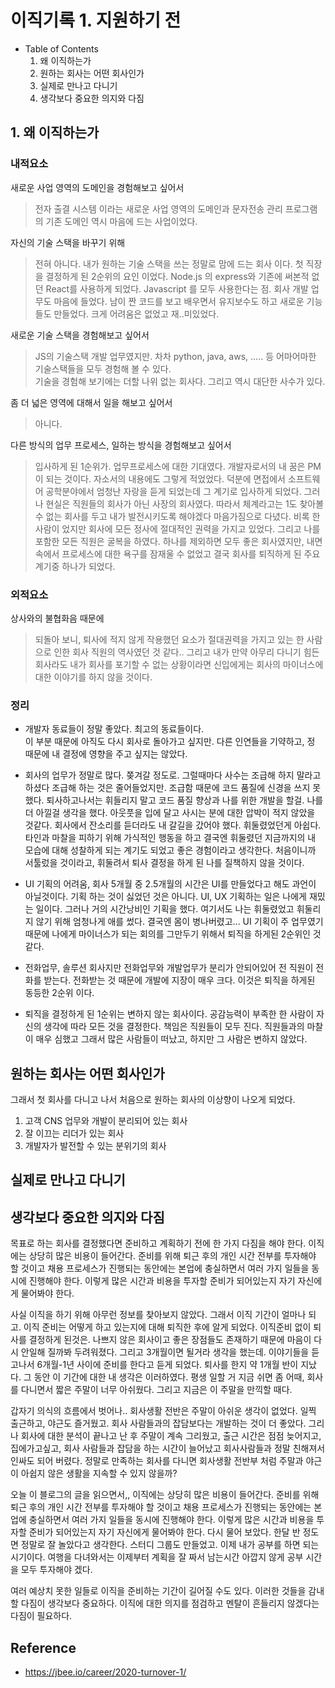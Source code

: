 # 이직기록 1. 지원하기 전
- Table of Contents
    1. 왜 이직하는가
    1. 원하는 회사는 어떤 회사인가
    1. 실제로 만나고 다니기
    1. 생각보다 중요한 의지와 다짐

## 1. 왜 이직하는가

### 내적요소 
새로운 사업 영역의 도메인을 경험해보고 싶어서 
> 전자 출결 시스템 이라는 새로운 사업 영역의 도메인과 문자전송 관리 프로그램 
> 의 기존 도메인 역시 마음에 드는 사업이었다. 

자신의 기술 스택을 바꾸기 위해
> 전혀 아니다. 내가 원하는 기술 스택을 쓰는 정말로 맘에 드는 회사 이다. 첫 직장을 결정하게 된
> 2순위의 요인 이었다. Node.js 의 express와 기존에 써본적 없던 React를 사용하게 되었다.
> Javascript 를 모두 사용한다는 점.
> 회사 개발 업무도 마음에 들었다. 남이 짠 코드를 보고 배우면서 유지보수도 하고 새로운 기능들도 만들었다.
> 크게 어려움은 없었고 재..미있었다.

새로운 기술 스택을 경험해보고 싶어서
> JS의 기술스택 개발 업무였지만. 차차 python, java, aws, ..... 
> 등 어마어마한 기술스택들을 모두 경험해 볼 수 있다.  
> 기술을 경험해 보기에는 더할 나위 없는 회사다.
> 그리고 역시 대단한 사수가 있다. 

 좀 더 넓은 영역에 대해서 일을 해보고 싶어서
> 아니다.
 
 다른 방식의 업무 프로세스, 일하는 방식을 경험해보고 싶어서
> 입사하게 된 1순위가. 업무프로세스에 대한 기대였다. 개발자로서의 내 꿈은 PM이 되는 것이다.
> 자소서의 내용에도 그렇게 적었었다. 덕분에 면접에서 소프트웨어 공학분야에서 엄청난 자랑을 듣게 되었는데
> 그 계기로 입사하게 되었다. 그러나 현실은 직원들의 회사가 아닌 사장의 회사였다.
> 따라서 체계라고는 1도 찾아볼 수 없는 회사를 두고 내가 발전시키도록 해야겠다 마음가짐으로 다녔다.
> 비록 한 사람이 었지만 회사에 모든 정사에 절대적인 권력을 가지고 있었다. 그리고 나를 포함한 모든 직원은 굴복을 하였다. 
> 하나를 제외하면 모두 좋은 회사였지만, 내면속에서 프로세스에 대한 욕구를 잠재울 수 없었고 결국 회사를 퇴직하게 된 주요 계기중 하나가 되었다.

### 외적요소
상사와의 불협화음 때문에
> 되돌아 보니, 퇴사에 적지 않게 작용했던 요소가 절대권력을 가지고 있는 한 사람으로 인한
> 회사 직원의 역사였던 것 같다.. 그리고 내가 만약 아무리 다니기 힘든 회사라도 내가 회사를 
> 포기할 수 없는 상황이라면 신입에게는 회사의 마이너스에 대한 이야기를 하지 않을 것이다. 

### 정리
- 개발자 동료들이 정말 좋았다. 최고의 동료들이다.  
이 부분 때문에 아직도 다시 회사로 돌아가고 싶지만. 다른 인연들을 기약하고, 정 때문에 내 결정에 영향을 주고 싶지는 않았다.

- 회사의 업무가 정말로 많다. 쫒겨갈 정도로. 그럴때마다 사수는 조급해 하지 말라고 하셨다
조급해 하는 것은 줄어들었지만. 조급함 때문에 코드 품질에 신경을 쓰지 못했다. 퇴사하고나서는 
휘들리지 말고 코드 품질 향상과 나를 위한 개발을 할걸. 나를 더 아낄걸 생각을 했다.
아웃풋을 입에 달고 사시는 분에 대한 압박이 적지 않았을 것같다. 회사에서 잔소리를 듣더라도 
내 갈길을 갔어야 했다. 휘둘렸었던게 아쉽다. 
타인과 마찰을 피하기 위해 가식적인 행동을 하고 결국엔 휘둘렸던 지금까지의 내 모습에 대해 성찰하게 되는 계기도 되었고
좋은 경험이라고 생각한다. 처음이니까 서툴렀을 것이라고, 휘둘려서 퇴사 결정을 하게 된 나를 
질책하지 않을 것이다.

- UI 기획의 어려움, 회사 5개월 중 2.5개월의 시간은 UI를 만들었다고 해도 과언이 아닐것이다. 
기획 하는 것이 싫었던 것은 아니다. UI, UX 기획하는 일은 나에게 재밌는 일이다. 그러나 거의 시간낭비인 기획을 했다. 여기서도 나는 휘둘렸었고
휘둘리지 않기 위해 엄청나게 애를 썼다. 결국엔 몸이 병나버렸고... UI 기획이 주 업무였기 때문에
나에게 마이너스가 되는 회의를 그만두기 위해서 퇴직을 하게된 2순위인 것 같다.

- 전화업무, 솔루션 회사지만 전화업무와 개발업무가 분리가 안되어있어 전 직원이 전화를 받는다.
전화받는 것 때문에 개발에 지장이 매우 크다. 이것은 퇴직을 하게된 동등한 2순위 이다. 

- 퇴직을 결정하게 된 1순위는 변하지 않는 회사이다. 공감능력이 부족한 한 사람이 자신의 생각에 따라 모든 것을 결정한다.
책임은 직원들이 모두 진다. 직원들과의 마찰이 매우 심했고 그래서 많은 사람들이 떠났고, 하지만 그 사람은 변하지 않았다.
 


## 원하는 회사는 어떤 회사인가
그래서 첫 회사를 다니고 나서 처음으로 원하는 회사의 이상향이 나오게 되었다.
1. 고객 CNS 업무와 개발이 분리되어 있는 회사
2. 잘 이끄는 리더가 있는 회사 
3. 개발자가 발전할 수 있는 분위기의 회사

## 실제로 만나고 다니기

## 생각보다 중요한 의지와 다짐
목표로 하는 회사를 결정했다면 준비하고 계획하기 전에 한 가지 다짐을 해야 한다. 
이직에는 상당히 많은 비용이 들어간다. 
준비를 위해 퇴근 후의 개인 시간 전부를 투자해야 할 것이고 채용 프로세스가 진행되는 동안에는 본업에 충실하면서 여러 가지 일들을 동시에 진행해야 한다.
이렇게 많은 시간과 비용을 투자할 준비가 되어있는지 자기 자신에게 물어봐야 한다.

사실 이직을 하기 위해 아무런 정보를 찾아보지 않았다. 그래서 이직 기간이 얼마나 되고. 이직 준비는 어떻게 하고 있는지에 대해 퇴직한 후에 알게 되었다.
이직준비 없이 퇴사를 결정하게 된것은. 나쁘지 않은 회사이고 좋은 장점들도 존재하기 때문에 마음이 다시 안일해 질까봐 두려워졌다.
그리고 3개월이면 될거라 생각을 했는데. 이야기들을 듣고나서 6개월-1년 사이에 준비를 한다고 듣게 되었다.
퇴사를 한지 약 1개월 반이 지났다. 그 동안 이 기간에 대한 내 생각은 이러하였다. 평생 일할 거 지금 쉬면 좀 어때, 
회사를 다니면서 짧은 주말이 너무 아쉬웠다. 그리고 지금은 이 주말을 만끽할 때다. 

갑자기 의식의 흐름에서 벗어나..
회사생활 전반은 주말이 아쉬운 생각이 없었다. 일찍 출근하고, 야근도 즐거웠고. 회사 사람들과의 잡담보다는 개발하는 것이 더 좋았다. 그리나
회사에 대한 분석이 끝나고 난 후 주말이 계속 그리웠고, 출근 시간은 점점 늦어지고, 집에가고싶고, 회사 사람들과 잡담을 하는 시간이 늘어났고 회사사람들과 
정말 친해져서 인싸도 되어 버렸다. 정말로 만족하는 회사를 다니면 회사생활 전반부 처럼 주말과 야근이 아쉽지 않은 생활을 지속할 수 있지 않을까?

오늘 이 블로그의 글을 읽으면서,, 이직에는 상당히 많은 비용이 들어간다. 
준비를 위해 퇴근 후의 개인 시간 전부를 투자해야 할 것이고 채용 프로세스가 진행되는 동안에는 본업에 충실하면서 여러 가지 일들을 동시에 진행해야 한다.
이렇게 많은 시간과 비용을 투자할 준비가 되어있는지 자기 자신에게 물어봐야 한다.
다시 물어 보았다. 한달 반 정도면 정말로 잘 놀았다고 생각한다. 스터디 그룹도 만들었고. 이제 내가
공부를 하면 되는 시기이다. 여행을 다녀와서는 이제부터 계획을 잘 짜서 남는시간 아깝지 않게 공부 시간을 모두 투자해야 겠다.

여러 예상치 못한 일들로 이직을 준비하는 기간이 길어질 수도 있다. 이러한 것들을 감내할 다짐이 생각보다 중요하다.
이직에 대한 의지를 점검하고 멘탈이 흔들리지 않겠다는 다짐이 필요하다.  
     
     
     
Reference
--
- https://jbee.io/career/2020-turnover-1/
